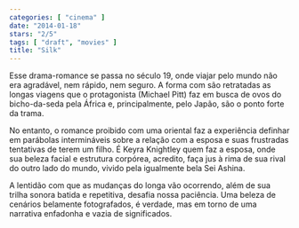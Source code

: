 ```yaml
---
categories: [ "cinema" ]
date: "2014-01-18"
stars: "2/5"
tags: [ "draft", "movies" ]
title: "Silk"
---
```

Esse drama-romance se passa no século 19, onde viajar pelo mundo não
era agradável, nem rápido, nem seguro. A forma com são retratadas as
longas viagens que o protagonista (Michael Pitt) faz em busca de ovos
do bicho-da-seda pela África e, principalmente, pelo Japão, são o
ponto forte da trama.

No entanto, o romance proibido com uma oriental faz a experiência
definhar em parábolas intermináveis sobre a relação com a esposa e
suas frustradas tentativas de terem um filho. É Keyra Knightley quem
faz a esposa, onde sua beleza facial e estrutura corpórea, acredito,
faça jus à rima de sua rival do outro lado do mundo, vivido pela
igualmente bela Sei Ashina.

A lentidão com que as mudanças do longa vão ocorrendo, além de sua
trilha sonora batida e repetitiva, desafia nossa paciência. Uma beleza
de cenários belamente fotografados, é verdade, mas em torno de uma
narrativa enfadonha e vazia de significados.
